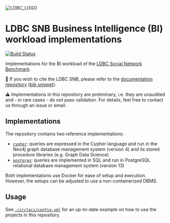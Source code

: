 ![LDBC_LOGO](https://raw.githubusercontent.com/wiki/ldbc/ldbc_snb_datagen/images/ldbc-logo.png)

# LDBC SNB Business Intelligence (BI) workload implementations

[![Build Status](https://circleci.com/gh/ldbc/ldbc_snb_bi.svg?style=svg)](https://circleci.com/gh/ldbc/ldbc_snb_bi)

Implementations for the BI workload of the [LDBC Social Network Benchmark](https://ldbcouncil.org/ldbc_snb_docs/).

:scroll: If you wish to cite the LDBC SNB, please refer to the [documentation repository](https://github.com/ldbc/ldbc_snb_docs#how-to-cite-ldbc-benchmarks) ([bib snippet](https://github.com/ldbc/ldbc_snb_docs/blob/dev/bib/specification.bib)).

:warning: Implementations in this repository are preliminary, i.e. they are unaudited and - in rare cases - do not pass validation. For details, feel free to contact us through an issue or email.

## Implementations

The repository contains two reference implementations:

* [`cypher`](cypher/): queries are expressed in the Cypher language and run in the Neo4j graph database management system (version 4) and its stored procedure libraries (e.g. Graph Data Science)
* [`postgres`](postgres/): queries are implemented in SQL and run in PostgreSQL relational database management system (version 13)

Both implementations use Docker for ease of setup and execution. However, the setups can be adjusted to use a non-containerized DBMS.

## Usage

See [`.circleci/config.yml`](.circleci/config.yml) for an up-to-date example on how to use the projects in this repository.
